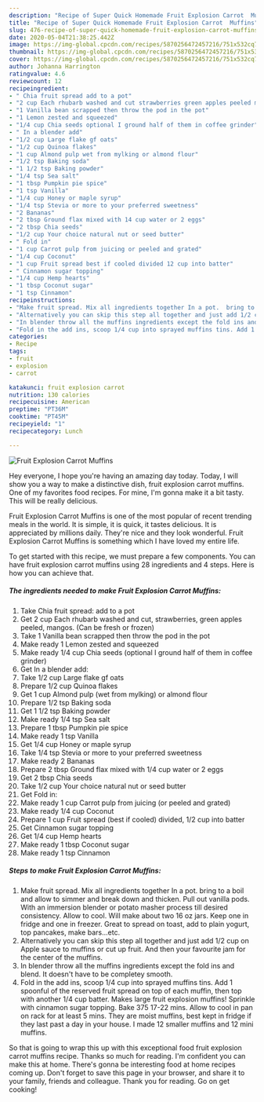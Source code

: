 ```yaml
---
description: "Recipe of Super Quick Homemade Fruit Explosion Carrot  Muffins"
title: "Recipe of Super Quick Homemade Fruit Explosion Carrot  Muffins"
slug: 476-recipe-of-super-quick-homemade-fruit-explosion-carrot-muffins
date: 2020-05-04T21:38:25.442Z
image: https://img-global.cpcdn.com/recipes/5870256472457216/751x532cq70/fruit-explosion-carrot-muffins-recipe-main-photo.jpg
thumbnail: https://img-global.cpcdn.com/recipes/5870256472457216/751x532cq70/fruit-explosion-carrot-muffins-recipe-main-photo.jpg
cover: https://img-global.cpcdn.com/recipes/5870256472457216/751x532cq70/fruit-explosion-carrot-muffins-recipe-main-photo.jpg
author: Johanna Harrington
ratingvalue: 4.6
reviewcount: 12
recipeingredient:
- " Chia fruit spread add to a pot"
- "2 cup Each rhubarb washed and cut strawberries green apples peeled mangos Can be fresh or frozen"
- "1 Vanilla bean scrapped then throw the pod in the pot"
- "1 Lemon zested and squeezed"
- "1/4 cup Chia seeds optional I ground half of them in coffee grinder"
- " In a blender add"
- "1/2 cup Large flake gf oats"
- "1/2 cup Quinoa flakes"
- "1 cup Almond pulp wet from mylking or almond flour"
- "1/2 tsp Baking soda"
- "1 1/2 tsp Baking powder"
- "1/4 tsp Sea salt"
- "1 tbsp Pumpkin pie spice"
- "1 tsp Vanilla"
- "1/4 cup Honey or maple syrup"
- "1/4 tsp Stevia or more to your preferred sweetness"
- "2 Bananas"
- "2 tbsp Ground flax mixed with 14 cup water or 2 eggs"
- "2 tbsp Chia seeds"
- "1/2 cup Your choice natural nut or seed butter"
- " Fold in"
- "1 cup Carrot pulp from juicing or peeled and grated"
- "1/4 cup Coconut"
- "1 cup Fruit spread best if cooled divided 12 cup into batter"
- " Cinnamon sugar topping"
- "1/4 cup Hemp hearts"
- "1 tbsp Coconut sugar"
- "1 tsp Cinnamon"
recipeinstructions:
- "Make fruit spread. Mix all ingredients together In a pot.  bring to a boil and allow to simmer and break down and thicken. Pull out vanilla pods. With an immersion blender  or potato masher process till desired consistency. Allow to cool. Will make about two 16 oz jars. Keep one in fridge and one in freezer. Great to spread on toast, add to plain yogurt, top pancakes, make bars...etc."
- "Alternatively you can skip this step all together and just add 1/2 cup on Apple sauce to muffins or cut up fruit. And then your favourite jam for the center of the muffins."
- "In blender throw all the muffins ingredients except the fold ins and blend. It doesn&#39;t have to be completey smooth."
- "Fold in the add ins, scoop 1/4 cup into sprayed muffins tins. Add 1 spoonful of the reserved fruit spread on top of each muffin, then top with another 1/4 cup batter. Makes large fruit explosion muffins! Sprinkle with cinnamon sugar topping. Bake 375 17-22 mins. Allow to cool in pan on rack for at least 5 mins. They are moist muffins, best kept in fridge if they last past a day in your house. I made 12 smaller muffins and 12 mini muffins."
categories:
- Recipe
tags:
- fruit
- explosion
- carrot

katakunci: fruit explosion carrot 
nutrition: 130 calories
recipecuisine: American
preptime: "PT36M"
cooktime: "PT45M"
recipeyield: "1"
recipecategory: Lunch

---
```



![Fruit Explosion Carrot  Muffins](https://img-global.cpcdn.com/recipes/5870256472457216/751x532cq70/fruit-explosion-carrot-muffins-recipe-main-photo.jpg)

Hey everyone, I hope you're having an amazing day today. Today, I will show you a way to make a distinctive dish, fruit explosion carrot  muffins. One of my favorites food recipes. For mine, I'm gonna make it a bit tasty. This will be really delicious.



Fruit Explosion Carrot  Muffins is one of the most popular of recent trending meals in the world. It is simple, it is quick, it tastes delicious. It is appreciated by millions daily. They're nice and they look wonderful. Fruit Explosion Carrot  Muffins is something which I have loved my entire life.


To get started with this recipe, we must prepare a few components. You can have fruit explosion carrot  muffins using 28 ingredients and 4 steps. Here is how you can achieve that.

<!--inarticleads1-->

##### The ingredients needed to make Fruit Explosion Carrot  Muffins:

1. Take  Chia fruit spread: add to a pot
1. Get 2 cup Each rhubarb washed and cut, strawberries, green apples peeled, mangos. (Can be fresh or frozen)
1. Take 1 Vanilla bean scrapped then throw the pod in the pot
1. Make ready 1 Lemon zested and squeezed
1. Make ready 1/4 cup Chia seeds (optional I ground half of them in coffee grinder)
1. Get  In a blender add:
1. Take 1/2 cup Large flake gf oats
1. Prepare 1/2 cup Quinoa flakes
1. Get 1 cup Almond pulp (wet from mylking) or almond flour
1. Prepare 1/2 tsp Baking soda
1. Get 1 1/2 tsp Baking powder
1. Make ready 1/4 tsp Sea salt
1. Prepare 1 tbsp Pumpkin pie spice
1. Make ready 1 tsp Vanilla
1. Get 1/4 cup Honey or maple syrup
1. Take 1/4 tsp Stevia or more to your preferred sweetness
1. Make ready 2 Bananas
1. Prepare 2 tbsp Ground flax mixed with 1/4 cup water or 2 eggs
1. Get 2 tbsp Chia seeds
1. Take 1/2 cup Your choice natural nut or seed butter
1. Get  Fold in:
1. Make ready 1 cup Carrot pulp from juicing (or peeled and grated)
1. Make ready 1/4 cup Coconut
1. Prepare 1 cup Fruit spread (best if cooled) divided, 1/2 cup into batter
1. Get  Cinnamon sugar topping
1. Get 1/4 cup Hemp hearts
1. Make ready 1 tbsp Coconut sugar
1. Make ready 1 tsp Cinnamon




<!--inarticleads2-->

##### Steps to make Fruit Explosion Carrot  Muffins:

1. Make fruit spread. Mix all ingredients together In a pot.  bring to a boil and allow to simmer and break down and thicken. Pull out vanilla pods. With an immersion blender  or potato masher process till desired consistency. Allow to cool. Will make about two 16 oz jars. Keep one in fridge and one in freezer. Great to spread on toast, add to plain yogurt, top pancakes, make bars...etc.
1. Alternatively you can skip this step all together and just add 1/2 cup on Apple sauce to muffins or cut up fruit. And then your favourite jam for the center of the muffins.
1. In blender throw all the muffins ingredients except the fold ins and blend. It doesn&#39;t have to be completey smooth.
1. Fold in the add ins, scoop 1/4 cup into sprayed muffins tins. Add 1 spoonful of the reserved fruit spread on top of each muffin, then top with another 1/4 cup batter. Makes large fruit explosion muffins! Sprinkle with cinnamon sugar topping. Bake 375 17-22 mins. Allow to cool in pan on rack for at least 5 mins. They are moist muffins, best kept in fridge if they last past a day in your house. I made 12 smaller muffins and 12 mini muffins.




So that is going to wrap this up with this exceptional food fruit explosion carrot  muffins recipe. Thanks so much for reading. I'm confident you can make this at home. There's gonna be interesting food at home recipes coming up. Don't forget to save this page in your browser, and share it to your family, friends and colleague. Thank you for reading. Go on get cooking!
